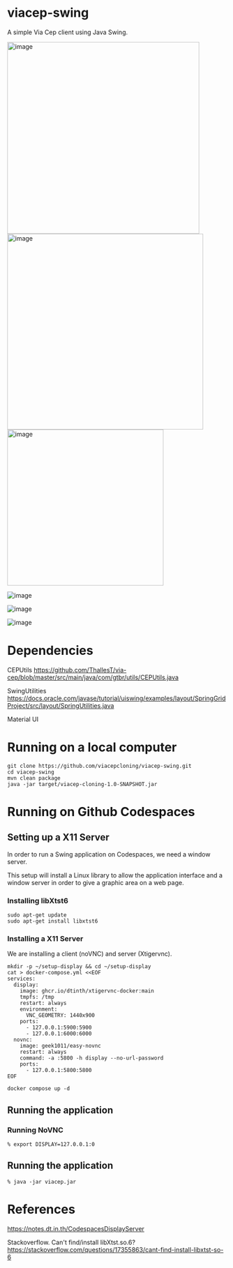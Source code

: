 # viacep-swing
A simple Via Cep client using Java Swing.


<img width="440" alt="image" src="https://github.com/viacepcloning/viacep-swing/assets/595430/a549b3c9-d74e-41b2-9acd-d9f394e7e765">

<img width="449" alt="image" src="https://github.com/viacepcloning/viacep-swing/assets/595430/6ddf6c84-c4e1-4bd6-9c9f-edf4ad3f421c">

<img width="358" alt="image" src="https://github.com/viacepcloning/viacep-swing/assets/595430/0a89ac3b-0a03-4f46-9830-a9576ccab452">


![image](https://github.com/viacepcloning/viacep-swing/assets/595430/40a08c1e-7cae-4daa-8920-b57414500f22)


![image](https://github.com/viacepcloning/viacep-swing/assets/595430/1e8c6076-ce05-4f09-889b-54b56e0c399a)


![image](https://github.com/viacepcloning/viacep-swing/assets/595430/f2acbf1e-0f88-4d89-8bac-17b099867b1d)

# Dependencies

CEPUtils
https://github.com/ThallesT/via-cep/blob/master/src/main/java/com/gtbr/utils/CEPUtils.java

SwingUtilities
https://docs.oracle.com/javase/tutorial/uiswing/examples/layout/SpringGridProject/src/layout/SpringUtilities.java

Material UI

# Running on a local computer

```
git clone https://github.com/viacepcloning/viacep-swing.git
cd viacep-swing
mvn clean package
java -jar target/viacep-cloning-1.0-SNAPSHOT.jar
```

# Running on Github Codespaces

## Setting up a X11 Server
In order to run a Swing application on Codespaces, we need a window server. 

This setup will install a Linux library to allow the application interface and a window server in order to give a graphic area on a web page.

### Installing libXtst6

```
sudo apt-get update
sudo apt-get install libxtst6
```


### Installing a X11 Server

We are installing a client (noVNC) and server (Xtigervnc).
```
mkdir -p ~/setup-display && cd ~/setup-display
cat > docker-compose.yml <<EOF
services:
  display:
    image: ghcr.io/dtinth/xtigervnc-docker:main
    tmpfs: /tmp
    restart: always
    environment:
      VNC_GEOMETRY: 1440x900
    ports:
      - 127.0.0.1:5900:5900
      - 127.0.0.1:6000:6000
  novnc:
    image: geek1011/easy-novnc
    restart: always
    command: -a :5800 -h display --no-url-password
    ports:
      - 127.0.0.1:5800:5800
EOF
```

```
docker compose up -d
```

## Running the application

### Running NoVNC

```
% export DISPLAY=127.0.0.1:0
```

## Running the application

```
% java -jar viacep.jar
```

# References

https://notes.dt.in.th/CodespacesDisplayServer

Stackoverflow. Can't find/install libXtst.so.6?
https://stackoverflow.com/questions/17355863/cant-find-install-libxtst-so-6


